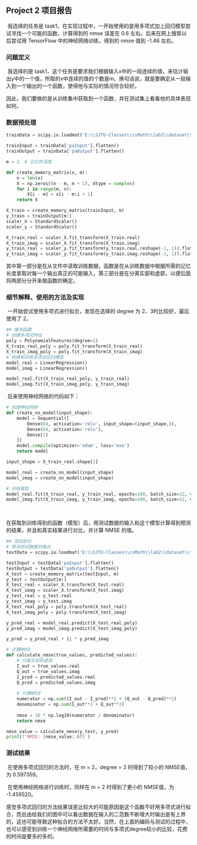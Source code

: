 ## Project 2 项目报告

​		我选择的任务是 task1，在实现过程中，一开始使用的是用多项式加上回归模型尝试寻找一个可能的函数，计算得到的 nmse 误差在 0.6 左右。后来在网上搜索以后尝试用 TensorFlow 中的神经网络训练，得到的 nmse 值到 -1.46 左右。

### 问题定义

​		我选择的是 task1，这个任务是要求我们根据输入x中的一段连续的值，来估计输出y中的一个值，所取的x中连续的值的个数是m。换句话说，就是要确定从一段输入到一个输出的一个函数，使得他与实际的情况符合较好。

​		因此，我们要做的是从训练集中获取到一个函数，并在测试集上看看他的具体表现如何。

### 数据预处理

```python
trainData = scipy.io.loadmat('E:\\SJTU-Classes\\csMath\\lab2\\dataset\\task1\\PA_data_train.mat')

trainInput = trainData['paInput'].flatten()
trainOutput = trainData['paOutput'].flatten()

m = 2  # 记忆的深度

def create_memory_matrix(x, m):
    n = len(x)
    X = np.zeros((n - m, m + 1), dtype = complex)
    for i in range(m, n):
        X[i - m] = x[i - m:i + 1]
    return X

X_train = create_memory_matrix(trainInput, m)
y_train = trainOutput[m:]
scaler_X = StandardScaler()
scaler_y = StandardScaler()

X_train_real = scaler_X.fit_transform(X_train.real)
X_train_imag = scaler_X.fit_transform(X_train.imag)
y_train_real = scaler_y.fit_transform(y_train.real.reshape(-1, 1)).flatten()
y_train_imag = scaler_y.fit_transform(y_train.imag.reshape(-1, 1)).flatten()
```

​		其中第一部分是在从文件中读取训练数据，函数是在从训练数据中根据所需的记忆长度拿取对每一个输出真正的可能输入，第三部分是在分离实部和虚部，以便后面将两部分分开来做函数的确定。



### 细节解释、使用的方法及实现

​		一开始尝试使用多项式进行拟合，发现在选择的 degree 为 2、3时比较好，最后使用了 2。

```python
## 推测函数
# 创建多项式特征
poly = PolynomialFeatures(degree=2)
X_train_real_poly = poly.fit_transform(X_train_real)
X_train_imag_poly = poly.fit_transform(X_train_imag)
# 构建和训练多项式回归模型
model_real = LinearRegression()
model_imag = LinearRegression()

model_real.fit(X_train_real_poly, y_train_real)
model_imag.fit(X_train_imag_poly, y_train_imag)
```

​		后来使用神经网络的代码如下：

```python
# 创建神经网络
def create_nn_model(input_shape):
    model = Sequential([
        Dense(64, activation='relu', input_shape=(input_shape,)),
        Dense(64, activation='relu'),
        Dense(1)
    ])
    model.compile(optimizer='adam', loss='mse')
    return model

input_shape = X_train_real.shape[1]

model_real = create_nn_model(input_shape)
model_imag = create_nn_model(input_shape)

# 训练模型
model_real.fit(X_train_real, y_train_real, epochs=100, batch_size=32, verbose=0)
model_imag.fit(X_train_imag, y_train_imag, epochs=100, batch_size=32, verbose=0)
```

​		

​		在获取到训练得到的函数（模型）后，用测试数据的输入和这个模型计算得到预测的结果，并且和真实结果进行对比，并计算 NMSE 的值。

```python
## 测试部分
# 预测测试数据的输出
testData = scipy.io.loadmat('E:\\SJTU-Classes\\csMath\\lab2\\dataset\\task1\\PA_data_test.mat')

testInput = testData['paInput'].flatten()
testOutput = testData['paOutput'].flatten()
X_test = create_memory_matrix(testInput, m)
y_test = testOutput[m:]
X_test_real = scaler_X.transform(X_test.real)
X_test_imag = scaler_X.transform(X_test.imag)
y_test_real = y_test.real
y_test_imag = y_test.imag
X_test_real_poly = poly.transform(X_test_real)
X_test_imag_poly = poly.transform(X_test_imag)

y_pred_real = model_real.predict(X_test_real_poly)
y_pred_imag = model_imag.predict(X_test_imag_poly)

y_pred = y_pred_real + 1j * y_pred_imag

# 计算NMSE
def calculate_nmse(true_values, predicted_values):
    # 分离实部和虚部
    I_out = true_values.real
    Q_out = true_values.imag
    I_pred = predicted_values.real
    Q_pred = predicted_values.imag
    
    # 计算NMSE
    numerator = np.sum((I_out - I_pred)**2 + (Q_out - Q_pred)**2)
    denominator = np.sum(I_out**2 + Q_out**2)
    
    nmse = 10 * np.log10(numerator / denominator)
    return nmse

nmse_value = calculate_nmse(y_test, y_pred)
print(f'NMSE: {nmse_value:.6f}')
```



### 测试结果

​		在使用多项式回归的方法时，在 m = 2，degree = 2 时得到了较小的 NMSE值，为 0.597359。

​		在使用神经网络进行训练时，同样在 m = 2 时得到了更小的 NMSE值，为 -1.459520。

​		感觉多项式回归的方法结果误差比较大的可能原因是这个函数不好用多项式进行拟合，而且由给我们的图中可以看出数据在输入的二范数不断增大时输出是有上界的，这也可能导致这种拟合的方法不太好。当然，在上面的编码与测试的过程中，也可以感受到训练一个神经网络所需要的时间与多项式degree较小的比较，花费的时间是要多的多的。